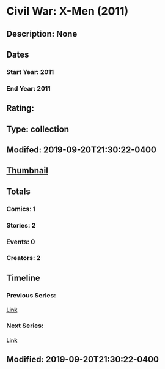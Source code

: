 # Civil War: X-Men (2011)
## Description: None
## Dates
### Start Year: 2011
### End Year: 2011
## Rating: 
## Type: collection
## Modifed: 2019-09-20T21:30:22-0400
## [Thumbnail](http://i.annihil.us/u/prod/marvel/i/mg/9/a0/4c4dfc55e9603.jpg)
## Totals
### Comics: 1
### Stories: 2
### Events: 0
### Creators: 2
## Timeline
### Previous Series: 
#### [Link]()
### Next Series: 
#### [Link]()
## Modified: 2019-09-20T21:30:22-0400
